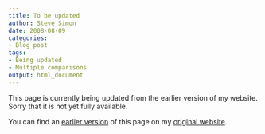 ```yaml
---
title: To be updated
author: Steve Simon
date: 2008-08-09
categories:
- Blog post
tags:
- Being updated
- Multiple comparisons
output: html_document
---
```


This page is currently being updated from the earlier version of my website. Sorry that it is not yet fully available.

<!---More--->


You can find an [earlier version][sim1] of this page on my [original website][sim2].

[sim1]: http://www.pmean.com/08/SkipBonferroni.html
[sim2]: http://www.pmean.com/original_site.html

